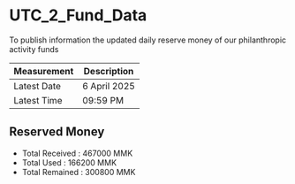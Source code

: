 # UTC_2_Fund_Data
To publish information the updated daily reserve money of our philanthropic activity funds

| Measurement | Description |
|-------|-------|
| Latest Date | 6 April 2025 | 
| Latest Time | 09:59 PM | 

## Reserved Money 
* Total Received : 467000 MMK 
* Total Used     : 166200 MMK
* Total Remained : 300800 MMK 
